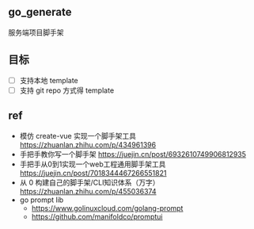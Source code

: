 ## go_generate
服务端项目脚手架

## 目标
* [ ] 支持本地 template
* [ ] 支持 git repo 方式得 template

## ref
* 模仿 create-vue 实现一个脚手架工具 https://zhuanlan.zhihu.com/p/434961396
* 手把手教你写一个脚手架 https://juejin.cn/post/6932610749906812935
* 手把手从0到1实现一个web工程通用脚手架工具 https://juejin.cn/post/7018344467266551821
* 从 0 构建自己的脚手架/CLI知识体系（万字） https://zhuanlan.zhihu.com/p/455036374
* go prompt lib 
  * https://www.golinuxcloud.com/golang-prompt
  * https://github.com/manifoldco/promptui


